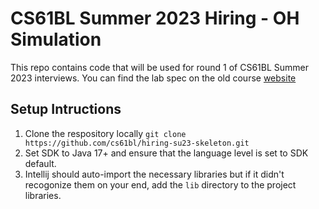 # CS61BL Summer 2023 Hiring - OH Simulation 

This repo contains code that will be used for round 1 of CS61BL Summer 2023 interviews. You can find the lab spec on the old course [website](https://github.com/laksith19/hiring-su23-skeleton)

## Setup Intructions

1. Clone the respository locally `git clone https://github.com/cs61bl/hiring-su23-skeleton.git`
1. Set SDK to Java 17+ and ensure that the language level is set to SDK default. 
1. Intellij should auto-import the necessary libraries but if it didn't recogonize them on your end, add the `lib` directory to the project libraries. 


